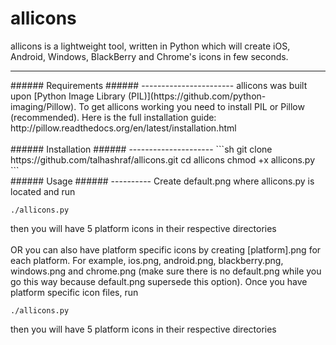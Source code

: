 allicons
========

allicons is a lightweight tool, written in Python which will create iOS, Android, Windows, BlackBerry and Chrome's icons in few seconds.
<hr />
###### Requirements
###### -----------------------
allicons was built upon [Python Image Library (PIL)](https://github.com/python-imaging/Pillow). To get allicons working you need to install PIL or Pillow (recommended). Here is the full installation guide: http://pillow.readthedocs.org/en/latest/installation.html
<br /><br />
###### Installation
###### ---------------------
```sh
git clone https://github.com/talhashraf/allicons.git
cd allicons
chmod +x allicons.py
```
<br />
###### Usage
###### ----------
Create default.png where allicons.py is located and run

    ./allicons.py
then you will have 5 platform icons in their respective directories
<br /><br />
OR you can also have platform specific icons by creating [platform].png for each platform. For example, ios.png, android.png, blackberry.png, windows.png and chrome.png (make sure there is no default.png while you go this way because default.png supersede this option). Once you have platform specific icon files, run

    ./allicons.py
then you will have 5 platform icons in their respective directories